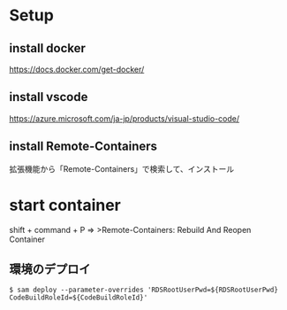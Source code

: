 # Setup

## install docker
https://docs.docker.com/get-docker/

## install vscode
https://azure.microsoft.com/ja-jp/products/visual-studio-code/

## install Remote-Containers
拡張機能から「Remote-Containers」で検索して、インストール

# start container
shift + command + P => >Remote-Containers: Rebuild And Reopen Container


## 環境のデプロイ

```
$ sam deploy --parameter-overrides 'RDSRootUserPwd=${RDSRootUserPwd} CodeBuildRoleId=${CodeBuildRoleId}'
```